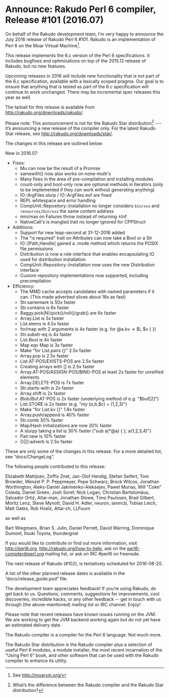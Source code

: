 # Announce: Rakudo Perl 6 compiler, Release #101 (2016.07)

On behalf of the Rakudo development team, I’m very happy to announce the
July 2016 release of Rakudo Perl 6 #101. Rakudo is an implementation of
Perl 6 on the Moar Virtual Machine[^1].

This release implements the 6.c version of the Perl 6 specifications.
It includes bugfixes and optimizations on top of
the 2015.12 release of Rakudo, but no new features.

Upcoming releases in 2016 will include new functionality that is not
part of the 6.c specification, available with a lexically scoped
pragma. Our goal is to ensure that anything that is tested as part of the
6.c specification will continue to work unchanged. There may be incremental
spec releases this year as well.

The tarball for this release is available from <http://rakudo.org/downloads/rakudo/>.

Please note: This announcement is not for the Rakudo Star
distribution[^2] --- it’s announcing a new release of the compiler
only. For the latest Rakudo Star release, see
<http://rakudo.org/downloads/star/>.

The changes in this release are outlined below:

New in 2016.07:
 + Fixes:
   + Mu can now be the result of a Promise
   + samewith() now also works on none-multi's
   + Many fixes in the area of pre-compilation and installing modules
   + count-only and bool-only now are optional methods in Iterators
     (only to be implemented if they can work without generating anything)
   + IO::ArgFiles.slurp / IO::ArgFiles.eof are fixed
   + REPL whitespace and error handling
   + CompUnit::Repository::Installation no longer considers `bin/xxx` and
     `resources/bin/xxx` the same content address
   + min/max on Failures throw instead of returning ±Inf
   + NativeCall's is mangled trait no longer ignored for CPPStruct
 + Additions:
   + Support for new leap-second at 31-12-2016 added
   + The "is required" trait on Attributes can now take a Bool or a Str
   + IO::[Path,Handle] gained a .mode method which returns the POSIX file permissions
   + Distribution is now a role interface that enables encapsulating IO
     used for distribution installation
   + CompUnit::Repository::Installation now uses the new Distribution interface
   + Custom repository implementations now supported, including precompilation
 + Efficiency:
   + The MMD cache accepts candidates with named parameters if it can.
     (This made adverbed slices about 18x as fast)
   + Str.samemark is 50x faster
   + Str.contains is 6x faster
   + Baggy.pick(N)/pick()/roll()/grab() are 6x faster
   + Array.List is 5x faster
   + List.elems is 4.5x faster
   + for/map with 2 arguments is 4x faster (e.g. for @a.kv -> $i, $v { })
   + Str.substr-eq is 4x faster
   + List.Bool is 4x faster
   + Map eqv Map is 3x faster
   + Make "for List.pairs {}" 2.5x faster
   + Array.pop is 2.5x faster
   + List.AT-POS/EXISTS-POS are 2.5x faster
   + Creating arrays with [] is 2.5x faster
   + Array.AT-POS/ASSIGN-POS/BIND-POS at least 2x faster for unreified elements
   + Array.DELETE-POS is 7x faster
   + Str.starts-with is 2x faster
   + Array.shift is 2x faster
   + Blob/Buf.AT-POS is 2x faster (underlying method of e.g. "$buf[2]")
   + List.STORE is 2x faster (e.g. "my ($a,$b,$c) = (1,2,3)")
   + Make "for List.kv {}" 1.8x faster
   + Array.push/append is 40% faster
   + Str.comb 30% faster
   + Map/Hash initializations are now 30% faster
   + A slurpy taking a list is 30% faster ("sub a(*@a) { }; a(1,2,3,4)")
   + Pair.new is 10% faster
   + {}|[]:adverb is 2.5x faster

These are only some of the changes in this release. For a more
detailed list, see “docs/ChangeLog”.

The following people contributed to this release:

Elizabeth Mattijsen, Zoffix Znet, Jan-Olof Hendig, Stefan Seifert, Tom Browder, Wenzel P. P. Peppmeyer, Pepe Schwarz, Brock Wilcox, Jonathan Worthington, Aleks-Daniel Jakimenko-Aleksejev, Pawel Murias, Will "Coke" Coleda, Daniel Green, Josh Soref, Nick Logan, Christian Bartolomäus, Salvador Ortiz, Altai-man, Jonathan Stowe, Timo Paulssen, Brad Gilbert, Moritz Lenz, Steve Mynott, David H. Adler, neuron, ianmcb, Tobias Leich, Matt Oates, Rob Hoelz, Altai-ch, LLFourn

as well as

Bart Wiegmans, Brian S. Julin, Daniel Perrett, David Warring, Dominique Dumont, Itsuki Toyota, thundergnat

If you would like to contribute or find out more information, visit
<http://perl6.org>, <http://rakudo.org/how-to-help>, ask on the
<perl6-compiler@perl.org> mailing list, or ask on IRC #perl6 on freenode.

The next release of Rakudo (#102), is tentatively scheduled for 2016-08-20.

A list of the other planned release dates is available in the
“docs/release_guide.pod” file.

The development team appreciates feedback! If you’re using Rakudo, do
get back to us. Questions, comments, suggestions for improvements, cool
discoveries, incredible hacks, or any other feedback -- get in touch with
us through (the above-mentioned) mailing list or IRC channel. Enjoy!

Please note that recent releases have known issues running on the JVM.
We are working to get the JVM backend working again but do not yet have
an estimated delivery date.

[^1]: See <http://moarvm.org/>

[^2]: What’s the difference between the Rakudo compiler and the Rakudo
Star distribution?

The Rakudo compiler is a compiler for the Perl 6 language.
Not much more.

The Rakudo Star distribution is the Rakudo compiler plus a selection
of useful Perl 6 modules, a module installer, the most recent
incarnation of the “Using Perl 6” book, and other software that can
be used with the Rakudo compiler to enhance its utility.
